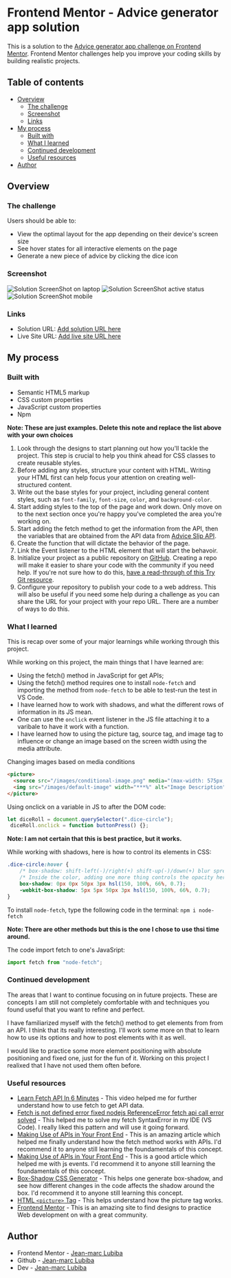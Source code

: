 # Frontend Mentor - Advice generator app solution

This is a solution to the [Advice generator app challenge on Frontend Mentor](https://www.frontendmentor.io/challenges/advice-generator-app-QdUG-13db). Frontend Mentor challenges help you improve your coding skills by building realistic projects.

## Table of contents

- [Overview](#overview)
  - [The challenge](#the-challenge)
  - [Screenshot](#screenshot)
  - [Links](#links)
- [My process](#my-process)
  - [Built with](#built-with)
  - [What I learned](#what-i-learned)
  - [Continued development](#continued-development)
  - [Useful resources](#useful-resources)
- [Author](#author)



## Overview

### The challenge

Users should be able to:

- View the optimal layout for the app depending on their device's screen size
- See hover states for all interactive elements on the page
- Generate a new piece of advice by clicking the dice icon

### Screenshot

![Solution ScreenShot on laptop](/Solution-ScreenShots/Solution-ScreenShot-laptop.png)
![Solution ScreenShot active status](/Solution-ScreenShots/Solution-ScreenShot-active-status.png)
![Solution ScreenShot mobile](/Solution-ScreenShots/Solution-ScreenShot-mobile.png)


### Links

- Solution URL: [Add solution URL here](https://your-solution-url.com)
- Live Site URL: [Add live site URL here](https://your-live-site-url.com)

## My process

### Built with

- Semantic HTML5 markup
- CSS custom properties
- JavaScript custom properties
- Npm

**Note: These are just examples. Delete this note and replace the list above with your own choices**

1. Look through the designs to start planning out how you'll tackle the project. This step is crucial to help you think ahead for CSS classes to create reusable styles.
2. Before adding any styles, structure your content with HTML. Writing your HTML first can help focus your attention on creating well-structured content.
3. Write out the base styles for your project, including general content styles, such as `font-family`, `font-size`, `color`, and `background-color`.
4. Start adding styles to the top of the page and work down. Only move on to the next section once you're happy you've completed the area you're working on.
5. Start adding the fetch method to get the information from the API, then the variables that are obtained from the API data from [Advice Slip API](https://api.adviceslip.com).
6. Create the function that will dictate the behavior of the page.
7. Link the Event listener to the HTML element that will start the behavoir.
8. Initialize your project as a public repository on [GitHub](https://github.com/). Creating a repo will make it easier to share your code with the community if you need help. If you're not sure how to do this, [have a read-through of this Try Git resource](https://try.github.io/).
9. Configure your repository to publish your code to a web address. This will also be useful if you need some help during a challenge as you can share the URL for your project with your repo URL. There are a number of ways to do this.

### What I learned

This is recap over some of your major learnings while working through this project.

While working on this project, the main things that I have learned are:
- Using the fetch() method in JavaScript for get APIs;
- Using the fetch() method requires one to install `node-fetch` and importing the method from `node-fetch` to be able to test-run the test in VS Code.
- I have learned how to work with shadows, and what the different rows of information in its JS mean.
- One can use the `onclick` event listener in the JS file attaching it to a varibale to have it work with a function.
- I have learned how to using the picture tag, source tag, and image tag to influence or change an image based on the screen width using the media attribute.

Changing images based on media conditions
```html
<picture>
  <source src="/images/conditional-image.png" media="(max-width: 575px;)">
  <img src="/images/default-image" width="***%" alt="Image Description">
</picture>
```

Using onclick on a variable in JS to after the DOM code:
```js
let diceRoll = document.querySelector(".dice-circle");
 diceRoll.onclick = function buttonPress() {};
```
**Note: I am not certain that this is best practice, but it works.**


While working with shadows, here is how to control its elements in CSS:
```css
.dice-circle:hover {
    /* box-shadow: shift-left(-)/right(+) shift-up(-)/down(+) blur spread  */
    /* Inside the color, adding one more thing controls the opacity here it's "0.7" */
    box-shadow: 0px 0px 50px 3px hsl(150, 100%, 66%, 0.7);
    -webkit-box-shadow: 5px 5px 50px 3px hsl(150, 100%, 66%, 0.7);
}
```

To install `node-fetch`, type the following code  in the terminal: `npm i node-fetch`

**Note: There are other methods but this is the one I chose to use thsi time around.**

The code import fetch to one's JavaSript:
```js
import fetch from "node-fetch";
```


### Continued development

The areas that I want to continue focusing on in future projects. These are concepts I am still not completely comfortable with and techniques you found useful that you want to refine and perfect.

I have familiarized myself with the fetch() method to get elements from from an API. I think that its really interesting. I'll work some more on that to learn how to use its options and how to post elements with it as well.

I would like to practice some more element positioning with absolute positioning and fixed one, just for the fun of it. Working on this project I realixed that I have not used them often before.


### Useful resources

- [Learn Fetch API In 6 Minutes](https://www.youtube.com/watch?v=cuEtnrL9-H0) - This video helped me for further understand how to use fetch to get API data.
- [Fetch is not defined error fixed nodejs ReferenceError fetch api call error solved](https://www.youtube.com/watch?v=Z2RWNwX40NU) - This helped me to solve my fetch SyntaxError in my IDE (VS Code). I really liked this pattern and will use it going forward.
- [Making Use of APIs in Your Front End](https://medium.com/swlh/making-use-of-apis-in-your-front-end-c168e343bea3) - This is an amazing article which helped me finally understand how the fetch method works with APIs. I'd recommend it to anyone still learning the foundamentals of this concept.
- [Making Use of APIs in Your Front End](https://javascript.info/introduction-browser-events) - This is a good article which helped me with js events. I'd recommend it to anyone still learning the foundamentals of this concept.
- [Box-Shadow CSS Generator](https://html-css-js.com/css/generator/box-shadow/) - This helps one generate box-shadow, and see how different changes in the code affects the shadow around the box. I'd recommend it to anyone still learning this concept.
- [HTML `<picture>` Tag](https://www.w3schools.com/tags/tag_picture.asp) - This helps understand how the picture tag works.
- [Frontend Mentor](https://www.frontendmentor.io/home) - This is an amazing site to find designs to practice Web development on with a great community.

## Author

- Frontend Mentor - [Jean-marc Lubiba](https://www.frontendmentor.io/profile/jlubiba)
- Github - [Jean-marc Lubiba](https://github.com/jlubiba)
- Dev - [Jean-marc Lubiba](https://dev.to/jlubiba)

